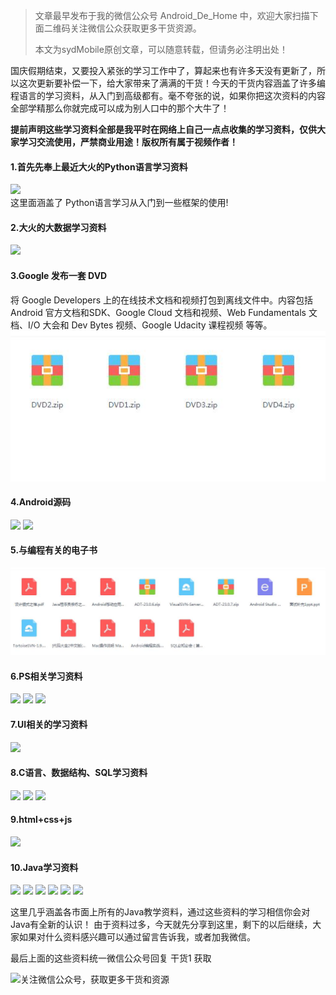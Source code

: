 > 文章最早发布于我的微信公众号  Android_De_Home 中，欢迎大家扫描下面二维码关注微信公众获取更多干货资源。   
>
>本文为sydMobile原创文章，可以随意转载，但请务必注明出处！

国庆假期结束，又要投入紧张的学习工作中了，算起来也有许多天没有更新了，所以这次更新要补偿一下，给大家带来了满满的干货！今天的干货内容涵盖了许多编程语言的学习资料，从入门到高级都有。毫不夸张的说，如果你把这次资料的内容全部学精那么你就完成可以成为别人口中的那个大牛了！     

**提前声明这些学习资料全部是我平时在网络上自己一点点收集的学习资料，仅供大家学习交流使用，严禁商业用途！版权所有属于视频作者！**    

#### 1.首先先奉上最近大火的Python语言学习资料

![](http://upload-images.jianshu.io/upload_images/6737388-b75cf853525a96fe?imageMogr2/auto-orient/strip%7CimageView2/2/w/1240)   
这里面涵盖了 Python语言学习从入门到一些框架的使用!

#### 2.大火的大数据学习资料   

![](http://upload-images.jianshu.io/upload_images/6737388-99b3950a84b9a225?imageMogr2/auto-orient/strip%7CimageView2/2/w/1240)

#### 3.Google 发布一套 DVD   

将 Google Developers 上的在线技术文档和视频打包到离线文件中。内容包括 Android 官方文档和SDK、Google Cloud 文档和视频、Web Fundamentals 文档、I/O 大会和 Dev Bytes 视频、Google Udacity 课程视频 等等。
![](https://github.com/sydmobile/sydmobile.github.io/blob/master/pic/resource_share/%E8%B0%B7%E6%AD%8C%E5%AE%98%E6%96%B9%E8%B5%84%E6%96%99.jpg?raw=true) 

#### 4.Android源码     


![](http://upload-images.jianshu.io/upload_images/6737388-42cc66da7ca76975?imageMogr2/auto-orient/strip%7CimageView2/2/w/1240)
![](http://upload-images.jianshu.io/upload_images/6737388-432406640e08af49?imageMogr2/auto-orient/strip%7CimageView2/2/w/1240)


#### 5.与编程有关的电子书  

![](https://github.com/sydmobile/sydmobile.github.io/blob/master/pic/resource_share/%E7%94%B5%E5%AD%90%E4%B9%A6.jpg?raw=true)

#### 6.PS相关学习资料    


![](http://upload-images.jianshu.io/upload_images/6737388-4fd3d646c35ac405?imageMogr2/auto-orient/strip%7CimageView2/2/w/1240)
![](http://upload-images.jianshu.io/upload_images/6737388-75f52fd35511d1d5?imageMogr2/auto-orient/strip%7CimageView2/2/w/1240)
![](http://upload-images.jianshu.io/upload_images/6737388-fb00df0b643d05ef?imageMogr2/auto-orient/strip%7CimageView2/2/w/1240)

#### 7.UI相关的学习资料


![](http://upload-images.jianshu.io/upload_images/6737388-2afd8fd370f6c8b0?imageMogr2/auto-orient/strip%7CimageView2/2/w/1240)

#### 8.C语言、数据结构、SQL学习资料

![](http://upload-images.jianshu.io/upload_images/6737388-1b6364b486ac7c2c?imageMogr2/auto-orient/strip%7CimageView2/2/w/1240)
![](http://upload-images.jianshu.io/upload_images/6737388-d7fba9862bddb164?imageMogr2/auto-orient/strip%7CimageView2/2/w/1240)
![](http://upload-images.jianshu.io/upload_images/6737388-a8346c9f15324813?imageMogr2/auto-orient/strip%7CimageView2/2/w/1240)
#### 9.html+css+js
![](http://upload-images.jianshu.io/upload_images/6737388-a8ce6ae37d4250f9?imageMogr2/auto-orient/strip%7CimageView2/2/w/1240)
#### 10.Java学习资料
![](http://upload-images.jianshu.io/upload_images/6737388-b20954f950bf495b?imageMogr2/auto-orient/strip%7CimageView2/2/w/1240)
![](http://upload-images.jianshu.io/upload_images/6737388-e92cf7c95cfc1756?imageMogr2/auto-orient/strip%7CimageView2/2/w/1240)
![](http://upload-images.jianshu.io/upload_images/6737388-f25f41e6a268b075?imageMogr2/auto-orient/strip%7CimageView2/2/w/1240)
![](http://upload-images.jianshu.io/upload_images/6737388-c4a1ca0b068f775a?imageMogr2/auto-orient/strip%7CimageView2/2/w/1240)
![](http://upload-images.jianshu.io/upload_images/6737388-14a2376ca4bf8331?imageMogr2/auto-orient/strip%7CimageView2/2/w/1240)
![](http://upload-images.jianshu.io/upload_images/6737388-e618337b51bc8853?imageMogr2/auto-orient/strip%7CimageView2/2/w/1240)

这里几乎涵盖各市面上所有的Java教学资料，通过这些资料的学习相信你会对Java有全新的认识！
由于资料过多，今天就先分享到这里，剩下的以后继续，大家如果对什么资料感兴趣可以通过留言告诉我，或者加我微信。   


最后上面的这些资料统一微信公众号回复 干货1 获取  


![关注微信公众号，获取更多干货和资源](http://upload-images.jianshu.io/upload_images/6737388-cd090bd42d92b1e0.png?imageMogr2/auto-orient/strip%7CimageView2/2/w/1240)
